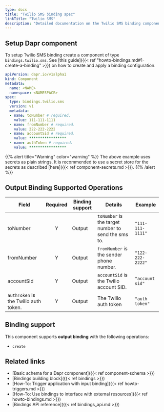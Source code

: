 ```yaml
---
type: docs
title: "Twilio SMS binding spec"
linkTitle: "Twilio SMS"
description: "Detailed documentation on the Twilio SMS binding component"
---
```


## Setup Dapr component

To setup Twilio SMS binding create a component of type `bindings.twilio.sms`. See [this guide]({{< ref "howto-bindings.md#1-create-a-binding" >}}) on how to create and apply a binding configuration.

```yaml
apiVersion: dapr.io/v1alpha1
kind: Component
metadata:
  name: <NAME>
  namespace: <NAMESPACE>
spec:
  type: bindings.twilio.sms
  version: v1
  metadata:
  - name: toNumber # required.
    value: 111-111-1111
  - name: fromNumber # required.
    value: 222-222-2222
  - name: accountSid # required.
    value: *****************
  - name: authToken # required.
    value: *****************
```
{{% alert title="Warning" color="warning" %}}
The above example uses secrets as plain strings. It is recommended to use a secret store for the secrets as described [here]({{< ref component-secrets.md >}}).
{{% /alert %}}

## Output Binding Supported Operations

| Field                                 | Required | Binding support | Details                                             | Example          |
| ------------------------------------- |:--------:| --------------- | --------------------------------------------------- | ---------------- |
| toNumber                              |    Y     | Output          | `toNumber` is the target number to send the sms to. | `"111-111-1111"` |
| fromNumber                            |    Y     | Output          | `fromNumber` is the sender phone number.            | `"122-222-2222"` |
| accountSid                            |    Y     | Output          | `accountSid` is the Twilio account SID.             | `"account sid"`  |
| `authToken` is the Twilio auth token. |    Y     | Output          | The Twilio auth token                               | `"auth token"`   |

## Binding support

This component supports **output binding** with the following operations:

- `create`


## Related links

- [Basic schema for a Dapr component]({{< ref component-schema >}})
- [Bindings building block]({{< ref bindings >}})
- [How-To: Trigger application with input binding]({{< ref howto-triggers.md >}})
- [How-To: Use bindings to interface with external resources]({{< ref howto-bindings.md >}})
- [Bindings API reference]({{< ref bindings_api.md >}})
